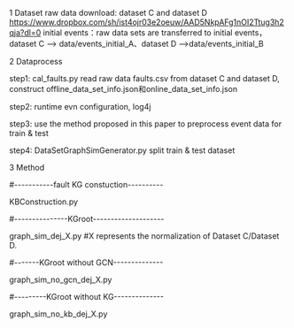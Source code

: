 1 Dataset
raw data  download: dataset C and dataset D  https://www.dropbox.com/sh/ist4ojr03e2oeuw/AAD5NkpAFg1nOI2Ttug3h2qja?dl=0 
initial events：raw data  sets are transferred to initial events，dataset C --> data/events_initial_A、dataset D -->data/events_initial_B

2 Dataprocess

step1: cal_faults.py read raw data  faults.csv from dataset C and dataset D, construct offline_data_set_info.json和online_data_set_info.json 

step2: runtime evn configuration, log4j 

step3: use the method proposed in this paper to preprocess event data for train & test

step4: DataSetGraphSimGenerator.py split train & test dataset 
 

3 Method

#-----------fault KG constuction----------

KBConstruction.py  

#---------------KGroot--------------------

graph_sim_dej_X.py #X represents the normalization of Dataset C/Dataset D.


#-------KGroot without GCN--------------

graph_sim_no_gcn_dej_X.py


#---------KGroot without KG--------------

graph_sim_no_kb_dej_X.py
